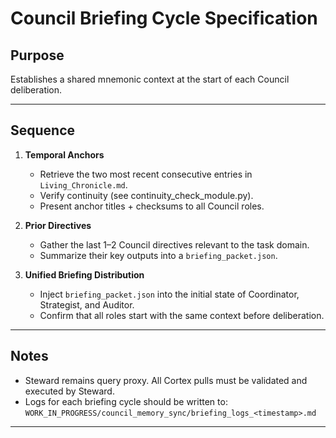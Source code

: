# Council Briefing Cycle Specification

## Purpose
Establishes a shared mnemonic context at the start of each Council deliberation.

---

## Sequence

1. **Temporal Anchors**
   - Retrieve the two most recent consecutive entries in `Living_Chronicle.md`.
   - Verify continuity (see continuity_check_module.py).
   - Present anchor titles + checksums to all Council roles.

2. **Prior Directives**
   - Gather the last 1–2 Council directives relevant to the task domain.
   - Summarize their key outputs into a `briefing_packet.json`.

3. **Unified Briefing Distribution**
   - Inject `briefing_packet.json` into the initial state of Coordinator, Strategist, and Auditor.
   - Confirm that all roles start with the same context before deliberation.

---

## Notes
- Steward remains query proxy. All Cortex pulls must be validated and executed by Steward.
- Logs for each briefing cycle should be written to:
  `WORK_IN_PROGRESS/council_memory_sync/briefing_logs_<timestamp>.md`

---